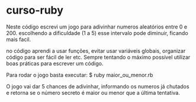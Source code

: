 # curso-ruby

Neste código escrevi um jogo para adivinhar numeros aleatórios entre 0 e 200. 
escolhendo a dificuldade (1 a 5) esse intervalo pode diminuir, ficando mais facil.

no código aprendi a usar funções, evitar usar variáveis globais, organizar código para ser fácil de ler etc. 
Sempre tentando o máximo possível utilizar boas práticas para escrever um código.

Para rodar o jogo basta executar: $ ruby maior_ou_menor.rb

O jogo vai dar 5 chances de adivinhar, 
informando os numeros já chutados e retorna se o número secreto é maior ou menor que a última tentativa.
